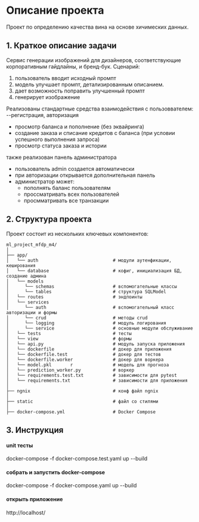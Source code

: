 # Описание проекта
Проект по определению качества вина на основе хичимеских данных. 

## 1. Краткое описание задачи
Сервис генерации изображений для дизайнеров, соответствующие корпоративным гайдлайны, и бренд-бук.
Сценарий:
1. пользователь вводит исходный промпт
2. модель улучшает промпт, детализированным описанием.
3. дает возможность поправить улучшенный промпт
3. генерирует изображение

Реализованы стандартные средства взаимодействия с пользоввателем:
--регистрация, авторизация
- просмотр баланса и пополнение (без эквайринга)
- создание заказа и списание кредитов с баланса (при условии успешного выполнения запроса)
- просмотр статуса заказа и истории

также реализован панель администратора
- пользователь admin создается автоматически
- при авторизации открывается дополнительная панель
- администратор может: 
    - пополнять баланс пользователям
    - проссматривать всех пользователей
    - просмматривать все транзакции

## 2. Структура проекта

Проект состоит из нескольких ключевых компонентов:

```
ml_project_mfdp_m4/
│
├── app/
│   └── auth                            # модули аутенфикации, кеширования
│   └── database                        # кофиг, инициализация БД, создание админа
│   └── models                          
│      └── schemas                      # вспомогательные классы
│      └── tables                       # структура SQLModel
│   └── routes                          # эндпоинты
│   └── services                        
│      └── auth                         # вспомогательный класс авторизации и формы
│      └── crud                         # методы crud
│      └── logging                      # модуль логирования
│      └── service                      # основные модули обслуживание
│   └── tests                           # тесты
│   └── view                            # формы
│   └── api.py                          # модуль запуска приложения
│   └── dockerfile                      # докер для приложения
│   └── dockerfile.test                 # докер для тестов
│   └── dockerfile.worker               # докер для воркера
│   └── model.pkl       r               # модель для прогноза
│   └── prediction_worker.py            # воркер
│   └── requirements.test.txt           # зависимости для pytest
│   └── requirements.txt                # зависимости для приложения
│
├── ngnix                               # конф файл ngnix
│
├── static                              # файл со стилями                             
│
├── docker-compose.yml                  # Docker Compose

```

## 3. Инструкция

#### unit тесты
docker-compose -f docker-compose.test.yaml up --build

#### собрать и запустить docker-compose
docker-compose -f docker-compose.yaml up --build

#### открыть приложение
http://localhost/


